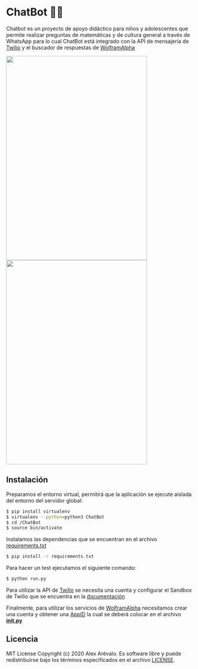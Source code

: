 # ChatBot :pencil::iphone:

Chatbot es un proyecto de apoyo didáctico para niños y adolescentes que permite realizar preguntas de matemáticas y de 
cultura general a través de WhatsApp para lo cual ChatBot está integrado con la API de mensajería de [Twilio](https://github.com/twilio/twilio-python) y el buscador de respuestas 
de [WolframAlpha](https://products.wolframalpha.com/api/)

<div>
<img src="https://user-images.githubusercontent.com/46785980/80919696-172d9a80-8d31-11ea-9386-5581c0dc9f23.jpg" width=380 height=550>
<img src="https://user-images.githubusercontent.com/46785980/80919794-97540000-8d31-11ea-97dd-2866a19629d3.jpg" width=380 height=550>
</div>

## Instalación 

Preparamos el entorno virtual, permitirá que la aplicación se ejecute aislada del entorno del servidor global:

```bash
$ pip install virtualenv
$ virtualenv --python=python3 ChatBot
$ cd /ChatBot
$ source bin/activate
```
Instalamos las dependencias que se encuentran en el archivo [requirements.txt](requirements.txt) 

```bash
$ pip install -r requirements.txt
```
Para hacer un test ejecutamos el siguiente comando:
```bash
$ python run.py
```
Para utilizar la API de [Twilio](https://github.com/twilio/twilio-python) se necesita una cuenta y configurar 
el Sandbox de Twilio que se encuentra en la [documentación](https://www.twilio.com/docs/autopilot/channels/whatsapp)

Finalmente, para utilizar los servicios de [WolframAlpha](https://products.wolframalpha.com/api/) necesitamos crear una cuenta y obtener
una [AppID](https://products.wolframalpha.com/short-answers-api/documentation/) la cual se deberá colocar en el archivo [__init.py__](app/__init__.py)

## Licencia
MIT License Copyright (c) 2020 Alex Arévalo. Es software libre y puede redistribuirse bajo los términos especificados en el archivo [LICENSE](LICENSE).
